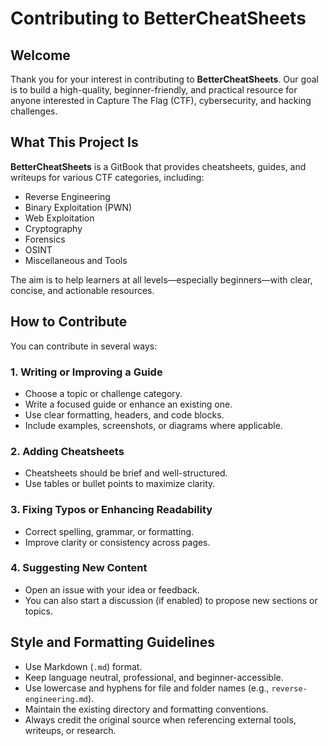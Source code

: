 # Contributing to BetterCheatSheets

## Welcome

Thank you for your interest in contributing to **BetterCheatSheets**. Our goal is to build a high-quality, beginner-friendly, and practical resource for anyone interested in Capture The Flag (CTF), cybersecurity, and hacking challenges.

## What This Project Is

**BetterCheatSheets** is a GitBook that provides cheatsheets, guides, and writeups for various CTF categories, including:

- Reverse Engineering  
- Binary Exploitation (PWN)  
- Web Exploitation  
- Cryptography  
- Forensics  
- OSINT  
- Miscellaneous and Tools

The aim is to help learners at all levels—especially beginners—with clear, concise, and actionable resources.

## How to Contribute

You can contribute in several ways:

### 1. Writing or Improving a Guide

- Choose a topic or challenge category.
- Write a focused guide or enhance an existing one.
- Use clear formatting, headers, and code blocks.
- Include examples, screenshots, or diagrams where applicable.

### 2. Adding Cheatsheets

- Cheatsheets should be brief and well-structured.
- Use tables or bullet points to maximize clarity.

### 3. Fixing Typos or Enhancing Readability

- Correct spelling, grammar, or formatting.
- Improve clarity or consistency across pages.

### 4. Suggesting New Content

- Open an issue with your idea or feedback.
- You can also start a discussion (if enabled) to propose new sections or topics.

## Style and Formatting Guidelines

- Use Markdown (`.md`) format.
- Keep language neutral, professional, and beginner-accessible.
- Use lowercase and hyphens for file and folder names (e.g., `reverse-engineering.md`).
- Maintain the existing directory and formatting conventions.
- Always credit the original source when referencing external tools, writeups, or research.

